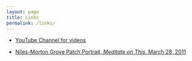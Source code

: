 ```yaml
---
layout: page
title: Links
permalink: /links/
---
```


* [YouTube Channel for videos](http://www.youtube.com/channel/UCsmRco28XfCOHjT_zNhMc-A/)

* [Niles-Morton Grove Patch Portrait, *Meditate on This*, March 28, 2011](http://patch.com/illinois/niles/patch-portrait-meditate-on-this)



